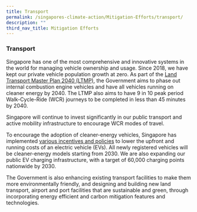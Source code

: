 ```yaml
---
title: Transport
permalink: /singapores-climate-action/Mitigation-Efforts/transport/
description: ""
third_nav_title: Mitigation Efforts
---
```

### Transport

Singapore has one of the most comprehensive and innovative systems in the world for managing vehicle ownership and usage. Since 2018, we have kept our private vehicle population growth at zero. As part of the [Land Transport Master Plan 2040 (LTMP)](https://www.lta.gov.sg/content/ltagov/en/who_we_are/our_work/land_transport_master_plan_2040.html), the Government aims to phase out internal combustion engine vehicles and have all vehicles running on cleaner energy by 2040. The LTMP also aims to have 9 in 10 peak period Walk-Cycle-Ride (WCR) journeys to be completed in less than 45 minutes by 2040. 

Singapore will continue to invest significantly in our public transport and active mobility infrastructure to encourage WCR modes of travel. 

To encourage the adoption of cleaner-energy vehicles, Singapore has implemented [various incentives and policies](https://www.lta.gov.sg/content/ltagov/en/industry_innovations/technologies/electric_vehicles/transitioning_to_evs.html) to lower the upfront and running costs of an electric vehicle (EVs). All newly registered vehicles will be cleaner-energy models starting from 2030. We are also expanding our public EV charging infrastructure, with a target of 60,000 charging points nationwide by 2030.

The Government is also enhancing existing transport facilities to make them more environmentally friendly, and designing and building new land transport, airport and port facilities that are sustainable and green, through incorporating energy efficient and carbon mitigation features and technologies.